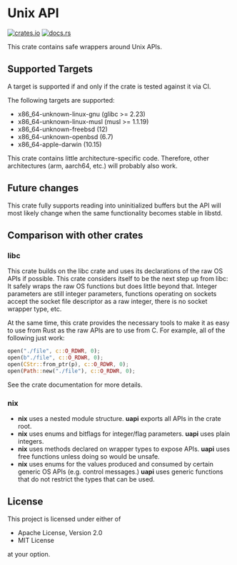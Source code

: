 # Unix API

[![crates.io](https://img.shields.io/crates/v/uapi.svg)](http://crates.io/crates/uapi)
[![docs.rs](https://docs.rs/uapi/badge.svg)](http://docs.rs/uapi)

This crate contains safe wrappers around Unix APIs.

## Supported Targets

A target is supported if and only if the crate is tested against it via CI.

The following targets are supported:

- x86_64-unknown-linux-gnu (glibc >= 2.23)
- x86_64-unknown-linux-musl (musl >= 1.1.19)
- x86_64-unknown-freebsd (12)
- x86_64-unknown-openbsd (6.7)
- x86_64-apple-darwin (10.15)

This crate contains little architecture-specific code. Therefore, other
architectures (arm, aarch64, etc.) will probably also work.

## Future changes

This crate fully supports reading into uninitialized buffers but the API will
most likely change when the same functionality becomes stable in libstd.

## Comparison with other crates

### libc

This crate builds on the libc crate and uses its declarations of the raw OS APIs
if possible. This crate considers itself to be the next step up from libc: It
safely wraps the raw OS functions but does little beyond that. Integer
parameters are still integer parameters, functions operating on sockets accept
the socket file descriptor as a raw integer, there is no socket wrapper type,
etc.

At the same time, this crate provides the necessary tools to make it as easy to
use from Rust as the raw APIs are to use from C. For example, all of the
following just work:

```rust
open("./file", c::O_RDWR, 0);
open(b"./file", c::O_RDWR, 0);
open(CStr::from_ptr(p), c::O_RDWR, 0);
open(Path::new("./file"), c::O_RDWR, 0);
```

See the crate documentation for more details.

### nix

- **nix** uses a nested module structure. **uapi** exports all APIs in the crate
  root.
- **nix** uses enums and bitflags for integer/flag parameters. **uapi** uses
  plain integers.
- **nix** uses methods declared on wrapper types to expose APIs. **uapi** uses
  free functions unless doing so would be unsafe.
- **nix** uses enums for the values produced and consumed by certain generic OS
  APIs (e.g. control messages.) **uapi** uses generic functions that do not
  restrict the types that can be used.

## License

This project is licensed under either of

- Apache License, Version 2.0
- MIT License

at your option.
